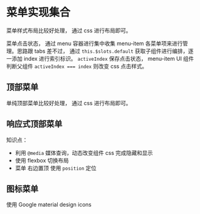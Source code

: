 # 菜单实现集合

菜单样式布局比较好处理， 通过 css 进行布局即可。

菜单点击状态， 通过 menu 容器进行集中收集 menu-item 各菜单项来进行管理。思路跟 tabs 差不过， 通过 `this.$slots.default` 获取子组件进行编排，逐一添加 index 进行索引标识。 `activeIndex` 保存点击状态， menu-item UI 组件判断父组件 `activeIndex === index` 则改变 css 点击样式。

## 顶部菜单

单纯顶部菜单比较好处理， 通过 css 进行布局即可。

## 响应式顶部菜单

知识点：

- 利用 `@media` 媒体查询，动态改变组件 css 完成隐藏和显示
- 使用 flexbox 切换布局
- 菜单 右边置顶 使用 `position` 定位

## 图标菜单

使用 Google material design icons

